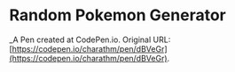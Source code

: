 # Random Pokemon Generator
 _A Pen created at CodePen.io. Original URL: [https://codepen.io/charathm/pen/dBVeGr](https://codepen.io/charathm/pen/dBVeGr).

 